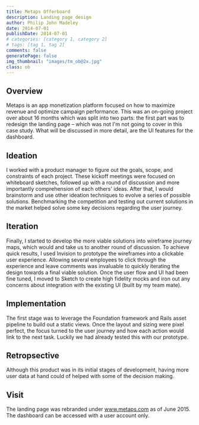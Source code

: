 ```yaml
---
title: Metaps Offerboard
description: Landing page design
author: Philip John Madeley
date: 2014-07-01
publishDate: 2014-07-01
# categories: [category 1, category 2]
# tags: [tag 1, tag 2]
comments: false
generatePage: false
img_thumbnail: "images/tm_ob@2x.jpg"
class: ob
---
```


## Overview
Metaps is an app monetization platform focused on how to maximize revenue and optimize campaign performance.
This was an on-going project over about 16 months which was split into two parts: the first part was to redesign the landing page – which was not I'm not going to cover in this case study.  What will be discussed in more detail, are the UI features for the dashboard.

## Ideation
I worked with a product manager to figure out the goals, scope, and constraints of each project.
These kickoff meetings were focused on whiteboard sketches, followed up with a round of discussion and more importantly comprehension of each others' ideas.
After that, I would brainstorm and use other ideation techniques to evolve a series of possible solutions.
Benchmarking the competition and testing out current solutions in the market helped solve some key decisions regarding the user journey.

## Iteration
Finally, I started to develop the more viable solutions into wireframe journey maps, which would and take us to another round of discussion.
To achieve quick results, I used Invision to prototype the wireframes into a clickable user experience.
Allowing several employees to click through the experience and leave comments was invaluable to quickly iterating the design towards a final viable solution.
Once the user flow and UI had been fine tuned, I moved to Sketch to create high fidelity mocks and iron out any concerns about integration with the existing UI (built by my team mate).

## Implementation
The first stage was to leverage the Foundation framework and Rails asset pipeline to build out a static views. Once the layout and sizing were pixel perfect, the focus turned to the user journey and how each action would link to the next task.
Luckily we had already tested this with our prototype.

## Retropsective
Although this product was in its initial stages of development, having more user data at hand could of helped with some of the decision making.

## Visit
The landing page was rebranded under www.metaps.com as of June 2015.
The dashboard can be accessed with a user account only.
